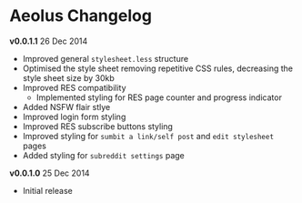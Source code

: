 Aeolus Changelog
============

**v0.0.1.1** 26 Dec 2014
* Improved general `stylesheet.less` structure
* Optimised the style sheet removing repetitive CSS rules, decreasing the style sheet size by 30kb
* Improved RES compatibility
  * Implemented styling for RES page counter and progress indicator
* Added NSFW flair stlye
* Improved login form styling
* Improved RES subscribe buttons styling
* Improved styling for `sumbit a link/self post` and `edit stylesheet` pages
* Added styling for `subreddit settings` page

**v0.0.1.0** 25 Dec 2014
* Initial release